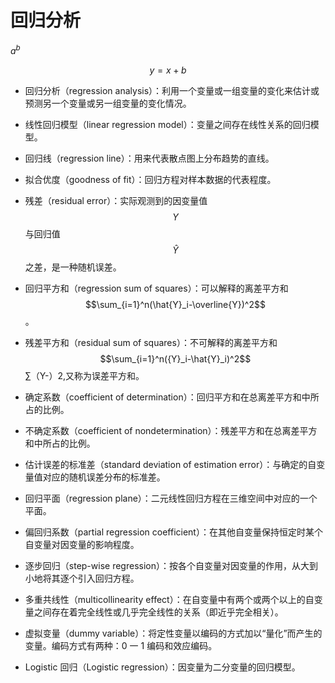 # 回归分析

$a^b$

$$
    y = x + b
$$

- 回归分析（regression analysis）：利用一个变量或一组变量的变化来估计或预测另一个变量或另一组变量的变化情况。
- 线性回归模型（linear regression model）：变量之间存在线性关系的回归模型。
- 回归线（regression line）：用来代表散点图上分布趋势的直线。
- 拟合优度（goodness of fit）：回归方程对样本数据的代表程度。
- 残差（residual error）：实际观测到的因变量值 $$Y$$ 与回归值 $$\hat{Y}$$ 之差，是一种随机误差。
- 回归平方和（regression sum of squares）：可以解释的离差平方和 $$\sum_{i=1}^n(\hat{Y}_i-\overline{Y})^2$$ 。
- 残差平方和（residual sum of squares）：不可解释的离差平方和 $$\sum_{i=1}^n({Y}_i-\hat{Y}_i)^2$$∑（Y-）2,又称为误差平方和。

- 确定系数（coefficient of determination）：回归平方和在总离差平方和中所占的比例。

- 不确定系数（coefficient of nondetermination）：残差平方和在总离差平方和中所占的比例。

- 估计误差的标准差（standard deviation of estimation error）：与确定的自变量值对应的随机误差分布的标准差。

- 回归平面（regression plane）：二元线性回归方程在三维空间中对应的一个平面。

- 偏回归系数（partial regression coefficient）：在其他自变量保持恒定时某个自变量对因变量的影响程度。

- 逐步回归（step-wise regression）：按各个自变量对因变量的作用，从大到小地将其逐个引入回归方程。

- 多重共线性（multicollinearity effect）：在自变量中有两个或两个以上的自变量之间存在着完全线性或几乎完全线性的关系（即近乎完全相关）。

- 虚拟变量（dummy variable）：将定性变量以编码的方式加以“量化”而产生的变量。编码方式有两种：0 一 1 编码和效应编码。

- Logistic 回归（Logistic regression）：因变量为二分变量的回归模型。
